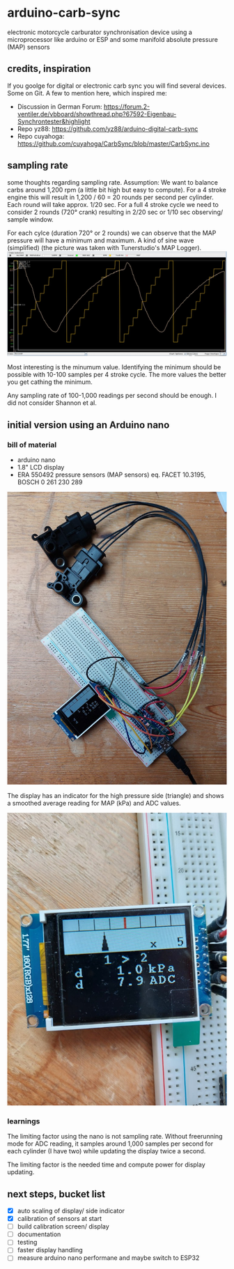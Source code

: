 # arduino-carb-sync
electronic motorcycle carburator synchronisation device using a microprocessor like arduino or ESP and some manifold absolute pressure (MAP) sensors

## credits, inspiration
If you goolge for digital or electronic carb sync you will find several devices. Some on Git.
A few to mention here, which inspired me:
- Discussion in German Forum: https://forum.2-ventiler.de/vbboard/showthread.php?67592-Eigenbau-Synchrontester&highlight
- Repo yz88: https://github.com/yz88/arduino-digital-carb-sync
- Repo cuyahoga: https://github.com/cuyahoga/CarbSync/blob/master/CarbSync.ino

## sampling rate
some thoughts regarding sampling rate. Assumption: We want to balance carbs around 1,200 rpm (a little bit high but easy to compute). For a 4 stroke engine this will result in 1,200 / 60 = 20 rounds per second per cylinder. Each round will take approx. 1/20 sec. For a full 4 stroke cycle we need to consider 2 rounds (720° crank) resulting in 2/20 sec or 1/10 sec observing/ sample window.

For each cylce (duration 720° or 2 rounds) we can observe that the MAP pressure will have a minimum and maximum. A kind of sine wave (simplified) (the picture was taken with Tunerstudio's MAP Logger).
![Visualization of MAP over time](/doc/2022-04-10%2010-04-33.jpg)

Most interesting is the minumum value. Identifying the minimum should be possible with 10-100 samples per 4 stroke cycle. The more values the better you get cathing the minimum. 

Any sampling rate of 100-1,000 readings per second should be enough. I did not consider Shannon et al.


## initial version using an Arduino nano

### bill of material
- arduino nano
- 1.8" LCD display
- ERA 550492 pressure sensors (MAP sensors) eq. FACET 10.3195, BOSCH 0 261 230 289

![prototype](/doc/20221211_110721.jpg)

The display has an indicator for the high pressure side (triangle) and shows a smoothed average reading for MAP (kPa) and ADC values.

![display](/doc/20221211_110739.jpg)

### learnings

The limiting factor using the nano is not sampling rate. Without freerunning mode for ADC reading, it samples around 1,000 samples per second for each cylinder (I have two) while updating the display twice a second.

The limiting factor is the needed time and compute power for display updating.

## next steps, bucket list
- [x] auto scaling of display/ side indicator
- [x] calibration of sensors at start
- [ ] build calibration screen/ display 
- [ ] documentation
- [ ] testing
- [ ] faster display handling
- [ ] measure arduino nano performane and maybe switch to ESP32
